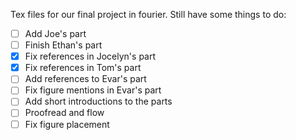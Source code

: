 Tex files for our final project in fourier. Still have some things
to do:
- [ ] Add Joe's part
- [ ] Finish Ethan's part
- [x] Fix references in Jocelyn's part
- [x] Fix references in Tom's part
- [ ] Add references to Evar's part
- [ ] Fix figure mentions in Evar's part
- [ ] Add short introductions to the parts
- [ ] Proofread and flow
- [ ] Fix figure placement
